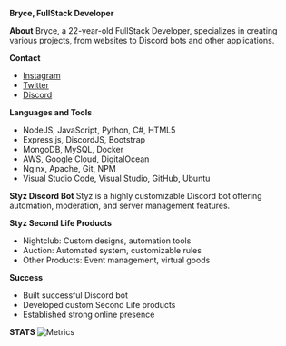 **Bryce, FullStack Developer**

**About**
Bryce, a 22-year-old FullStack Developer, specializes in creating various projects, from websites to Discord bots and other applications.

**Contact**
- [Instagram](https://www.instagram.com/v1ukofficial/)
- [Twitter](https://twitter.com/V1uk_)
- [Discord](https://discordapp.com/users/962076477325729833)

**Languages and Tools**
- NodeJS, JavaScript, Python, C#, HTML5
- Express.js, DiscordJS, Bootstrap
- MongoDB, MySQL, Docker
- AWS, Google Cloud, DigitalOcean
- Nginx, Apache, Git, NPM
- Visual Studio Code, Visual Studio, GitHub, Ubuntu

**Styz Discord Bot**
Styz is a highly customizable Discord bot offering automation, moderation, and server management features.

**Styz Second Life Products**
- Nightclub: Custom designs, automation tools
- Auction: Automated system, customizable rules
- Other Products: Event management, virtual goods

**Success**
- Built successful Discord bot
- Developed custom Second Life products
- Established strong online presence

**STATS**
![Metrics](https://metrics.lecoq.io/V1uk)
